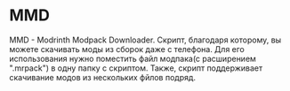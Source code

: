 # MMD
MMD - Modrinth Modpack Downloader. Скрипт, благодаря которому, вы можете скачивать моды из сборок даже с телефона.
Для его использования нужно поместить файл модпака(с расширением ".mrpack") в одну папку с скриптом. Также, скрипт поддерживает скачивание модов из нескольких фйлов подряд.
